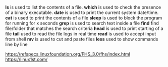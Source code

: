 **ls** is used to list the contents of a file.
**which** is used to check the presence of a binary executable.
**date** is used to print the current system date/time.
**cat** is used to print the contents of a file
**sleep** is used to block the program for running for x seconds
**grep** is used to search text inside a file
**find** find file/folder that matches the search criteria
**head** is used to print starting of a file
**tail** used to read the file logs in real time
**read** is used to accept input from shell
**mv** is used to cut and paste files
**less** used to show commands line by line


https://refspecs.linuxfoundation.org/FHS_3.0/fhs/index.html
https://linux1st.com/